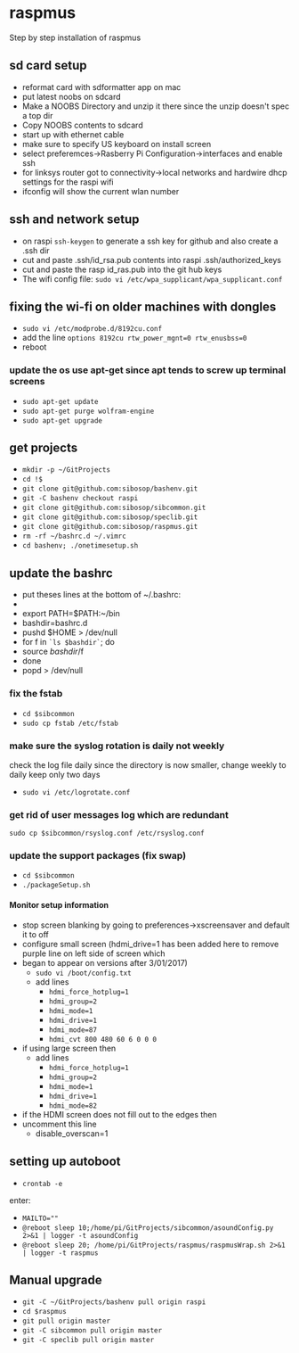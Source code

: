 # raspmus
Step by step installation of raspmus

## sd card setup
* reformat card with sdformatter app on mac
* put latest noobs on sdcard
* Make a NOOBS Directory and unzip it there since the unzip doesn't spec a top dir
* Copy NOOBS contents to sdcard
* start up with ethernet cable 
* make sure to specify US keyboard on install screen
* select preferemces->Rasberry Pi Configuration->interfaces and enable ssh
* for linksys router got to connectivity->local networks and hardwire dhcp settings for the raspi wifi
* ifconfig will show the current wlan number

## ssh and network setup
* on raspi `ssh-keygen` to generate a ssh key for github and also create a .ssh dir
* cut and paste .ssh/id_rsa.pub contents into raspi .ssh/authorized_keys
* cut and paste the rasp id_ras.pub into the git hub keys
* The wifi config file: `sudo vi /etc/wpa_supplicant/wpa_supplicant.conf`

## fixing the wi-fi on older machines with dongles
* `sudo vi /etc/modprobe.d/8192cu.conf`
* add the line `options 8192cu rtw_power_mgnt=0 rtw_enusbss=0`
* reboot
### update the os use apt-get since apt tends to screw up terminal screens
* `sudo apt-get update`
* `sudo apt-get purge wolfram-engine`
* `sudo apt-get upgrade`
## get projects
* `mkdir -p ~/GitProjects`
* `cd !$`
* `git clone git@github.com:sibosop/bashenv.git`
* `git -C bashenv checkout raspi`
* `git clone git@github.com:sibosop/sibcommon.git`
* `git clone git@github.com:sibosop/speclib.git`
* `git clone git@github.com:sibosop/raspmus.git`
* `rm -rf ~/bashrc.d ~/.vimrc`
* `cd bashenv; ./onetimesetup.sh`
## update the bashrc
* put theses lines at the bottom of ~/.bashrc:
*
* export PATH=$PATH:~/bin
* bashdir=bashrc.d
* pushd $HOME > /dev/null
* for f in `` `ls $bashdir` ``; do
*   source $bashdir/$f
* done
* popd > /dev/null
### fix the fstab
* `cd $sibcommon`
* `sudo cp fstab /etc/fstab`
### make sure the syslog rotation is daily not weekly
check the log file daily since the directory is now smaller, change weekly to daily
keep only two days
* `sudo vi /etc/logrotate.conf`
### get rid of user messages log which are redundant
`sudo cp $sibcommon/rsyslog.conf /etc/rsyslog.conf`
### update the support packages (fix swap)
* `cd $sibcommon`
* `./packageSetup.sh`


#### Monitor setup information
* stop screen blanking by going to preferences->xscreensaver and default it to off
* configure small screen (hdmi_drive=1 has been added here to remove purple line on left side of screen which
* began to appear on versions after 3/01/2017)
  * `sudo vi /boot/config.txt`
  * add lines
     * `hdmi_force_hotplug=1`
     * `hdmi_group=2`
     * `hdmi_mode=1`
     * `hdmi_drive=1`
     * `hdmi_mode=87`
     * `hdmi_cvt 800 480 60 6 0 0 0`
* if using large screen then
  * add lines 
    * `hdmi_force_hotplug=1`
    * `hdmi_group=2`
    * `hdmi_mode=1`
    * `hdmi_drive=1`
    * `hdmi_mode=82`
* if the HDMI screen does not fill out to the edges then
* uncomment this line
  * disable_overscan=1

## setting up autoboot
* `crontab -e`

enter:
* `MAILTO=""`
* `@reboot sleep 10;/home/pi/GitProjects/sibcommon/asoundConfig.py 2>&1 | logger -t asoundConfig`
* `@reboot sleep 20; /home/pi/GitProjects/raspmus/raspmusWrap.sh 2>&1 | logger -t raspmus`

## Manual upgrade
* `git -C ~/GitProjects/bashenv pull origin raspi`
* `cd $raspmus`
* `git pull origin master`
* `git -C sibcommon pull origin master`
* `git -C speclib pull origin master`
